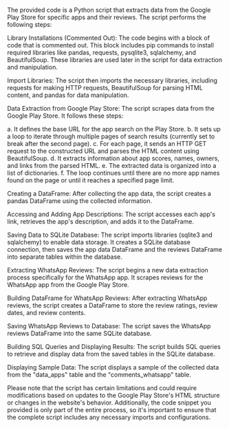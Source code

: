 The provided code is a Python script that extracts data from the Google Play Store for specific apps and their reviews. The script performs the following steps:

Library Installations (Commented Out): The code begins with a block of code that is commented out. This block includes pip commands to install required libraries like pandas, requests, pysqlite3, sqlalchemy, and BeautifulSoup. These libraries are used later in the script for data extraction and manipulation.

Import Libraries: The script then imports the necessary libraries, including requests for making HTTP requests, BeautifulSoup for parsing HTML content, and pandas for data manipulation.

Data Extraction from Google Play Store: The script scrapes data from the Google Play Store. It follows these steps:

a. It defines the base URL for the app search on the Play Store.
b. It sets up a loop to iterate through multiple pages of search results (currently set to break after the second page).
c. For each page, it sends an HTTP GET request to the constructed URL and parses the HTML content using BeautifulSoup.
d. It extracts information about app scores, names, owners, and links from the parsed HTML.
e. The extracted data is organized into a list of dictionaries.
f. The loop continues until there are no more app names found on the page or until it reaches a specified page limit.

Creating a DataFrame: After collecting the app data, the script creates a pandas DataFrame using the collected information.

Accessing and Adding App Descriptions: The script accesses each app's link, retrieves the app's description, and adds it to the DataFrame.

Saving Data to SQLite Database: The script imports libraries (sqlite3 and sqlalchemy) to enable data storage. It creates a SQLite database connection, then saves the app data DataFrame and the reviews DataFrame into separate tables within the database.

Extracting WhatsApp Reviews: The script begins a new data extraction process specifically for the WhatsApp app. It scrapes reviews for the WhatsApp app from the Google Play Store.

Building DataFrame for WhatsApp Reviews: After extracting WhatsApp reviews, the script creates a DataFrame to store the review ratings, review dates, and review contents.

Saving WhatsApp Reviews to Database: The script saves the WhatsApp reviews DataFrame into the same SQLite database.

Building SQL Queries and Displaying Results: The script builds SQL queries to retrieve and display data from the saved tables in the SQLite database.

Displaying Sample Data: The script displays a sample of the collected data from the "data_apps" table and the "comments_whatsapp" table.

Please note that the script has certain limitations and could require modifications based on updates to the Google Play Store's HTML structure or changes in the website's behavior. Additionally, the code snippet you provided is only part of the entire process, so it's important to ensure that the complete script includes any necessary imports and configurations.
